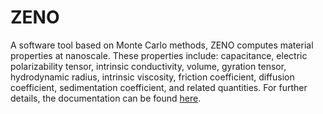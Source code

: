 # ZENO
A software tool based on Monte Carlo methods, ZENO computes material properties at nanoscale. These properties include: capacitance, electric polarizability tensor, intrinsic conductivity, volume, gyration tensor, hydrodynamic radius, intrinsic viscosity, friction coefficient, diffusion coefficient, sedimentation coefficient, and related quantities. For further details, the documentation can be found [here](https://github.com/usnistgov/ZENO/raw/master/doc/cpp/release/ZENOdoc.pdf). 
